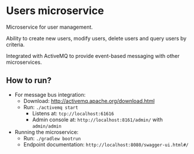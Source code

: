 # Users microservice

Microservice for user management. 

Ability to create new users, modify users, delete users and query users by criteria.

Integrated with ActiveMQ to provide event-based messaging with other microservices.

## How to run?

* For message bus integration:
  * Download: http://activemq.apache.org/download.html
  * Run: `./activemq start`
    * Listens at: `tcp://localhost:61616`
    * Admin console at: `http://localhost:8161/admin/` with `admin/admin`
* Running the microservice:
  * Run: `./gradlew bootrun`
  * Endpoint documentation: `http://localhost:8080/swagger-ui.html#/`